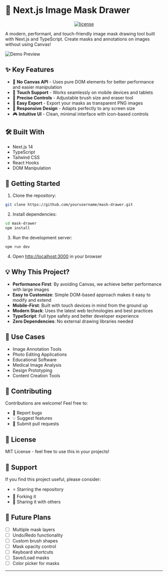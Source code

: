 # 🎨 Next.js Image Mask Drawer

<p align='center'>
<a href="https://easymask.surge.sh//" target="_parent"><img src='https://img.shields.io/badge/demo_link-demo-yellow' alt='license'></a>
</p>


A modern, performant, and touch-friendly image mask drawing tool built with Next.js and TypeScript. Create masks and annotations on images without using Canvas!

![Demo Preview](preview.gif)

## ✨ Key Features

- 🚀 **No Canvas API** - Uses pure DOM elements for better performance and easier manipulation
- 📱 **Touch Support** - Works seamlessly on mobile devices and tablets
- 🎯 **Precise Controls** - Adjustable brush size and eraser tool
- 💾 **Easy Export** - Export your masks as transparent PNG images
- 🔄 **Responsive Design** - Adapts perfectly to any screen size
- 🎮 **Intuitive UI** - Clean, minimal interface with icon-based controls

## 🛠️ Built With

- Next.js 14
- TypeScript
- Tailwind CSS
- React Hooks
- DOM Manipulation

## 🚀 Getting Started

1. Clone the repository:
```bash
git clone https://github.com/yourusername/mask-drawer.git
```

2. Install dependencies:
```bash
cd mask-drawer
npm install
```

3. Run the development server:
```bash
npm run dev
```

4. Open [http://localhost:3000](http://localhost:3000) in your browser

## 💡 Why This Project?

- **Performance First**: By avoiding Canvas, we achieve better performance with large images
- **Easy to Customize**: Simple DOM-based approach makes it easy to modify and extend
- **Mobile-First**: Built with touch devices in mind from the ground up
- **Modern Stack**: Uses the latest web technologies and best practices
- **TypeScript**: Full type safety and better developer experience
- **Zero Dependencies**: No external drawing libraries needed

## 🌟 Use Cases

- Image Annotation Tools
- Photo Editing Applications
- Educational Software
- Medical Image Analysis
- Design Prototyping
- Content Creation Tools

## 🤝 Contributing

Contributions are welcome! Feel free to:

- 🐛 Report bugs
- 💡 Suggest features
- 🔧 Submit pull requests

## 📝 License

MIT License - feel free to use this in your projects!

## 🙏 Support

If you find this project useful, please consider:
- ⭐ Starring the repository
- 🔀 Forking it
- 📢 Sharing it with others

## 🔮 Future Plans

- [ ] Multiple mask layers
- [ ] Undo/Redo functionality
- [ ] Custom brush shapes
- [ ] Mask opacity control
- [ ] Keyboard shortcuts
- [ ] Save/Load masks
- [ ] Color picker for masks

---

<!--
### 🌟 Star History

[![Star History Chart](https://api.star-history.com/svg?repos=yourusername/mask-drawer&type=Date)](https://star-history.com/#yourusername/mask-drawer&Date)



Built with ❤️ by [Your Name]

-->